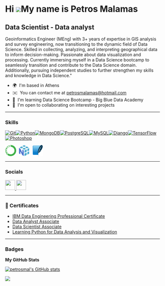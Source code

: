 Hi ![](https://user-images.githubusercontent.com/18350557/176309783-0785949b-9127-417c-8b55-ab5a4333674e.gif)My name is Petros Malamas
======================================================================================================================================

Data Scientist - Data analyst
-----------------------------

Geoinformatics Engineer (MEng) with 3+ years of expertise in GIS analysis and survey engineering, now transitioning to the dynamic field of Data Science. Skilled in collecting, analyzing, and interpreting geographical data to inform decision-making. Passionate about data visualization and processing. Currently immersing myself in a Data Science bootcamp to seamlessly transition and contribute to the Data Science domain. Additionally, pursuing independent studies to further strengthen my skills and knowledge in Data Science."

* 🌍  I'm based in Athens
* ✉️  You can contact me at [petrosmalamas@hotmail.com](mailto:petrosmalamas@hotmail.com)
* 🧠  I'm learning Data Science Bootcamp - Big Blue Data Academy
* 🤝  I'm open to collaborating on interesting projects

---

### Skills


<p align="left">
<a href="https://git-scm.com/" target="_blank" rel="noreferrer"><img src="https://raw.githubusercontent.com/danielcranney/readme-generator/main/public/icons/skills/git-colored.svg" width="36" height="36" alt="Git" /></a><a href="https://www.python.org/" target="_blank" rel="noreferrer"><img src="https://raw.githubusercontent.com/danielcranney/readme-generator/main/public/icons/skills/python-colored.svg" width="36" height="36" alt="Python" /></a><a href="https://www.mongodb.com/" target="_blank" rel="noreferrer"><img src="https://raw.githubusercontent.com/danielcranney/readme-generator/main/public/icons/skills/mongodb-colored.svg" width="36" height="36" alt="MongoDB" /></a><a href="https://www.postgresql.org/" target="_blank" rel="noreferrer"><img src="https://raw.githubusercontent.com/danielcranney/readme-generator/main/public/icons/skills/postgresql-colored.svg" width="36" height="36" alt="PostgreSQL" /></a><a href="https://www.mysql.com/" target="_blank" rel="noreferrer"><img src="https://raw.githubusercontent.com/danielcranney/readme-generator/main/public/icons/skills/mysql-colored.svg" width="36" height="36" alt="MySQL" /></a><a href="https://www.djangoproject.com/" target="_blank" rel="noreferrer"><img src="https://raw.githubusercontent.com/danielcranney/readme-generator/main/public/icons/skills/django-colored.svg" width="36" height="36" alt="Django" /></a><a href="https://www.tensorflow.org/" target="_blank" rel="noreferrer"><img src="https://raw.githubusercontent.com/danielcranney/readme-generator/main/public/icons/skills/tensorflow-colored.svg" width="36" height="36" alt="TensorFlow" /></a><a href="https://www.adobe.com/uk/products/photoshop.html" target="_blank" rel="noreferrer"><img src="https://raw.githubusercontent.com/danielcranney/readme-generator/main/public/icons/skills/photoshop-colored.svg" width="36" height="36" alt="Photoshop" /></a> 
</p>
<div>
  <img src='https://github.com/devicons/devicon/blob/master/icons/anaconda/anaconda-original.svg'title="anaconda" alt="anaconda" width="36" height="36"/>&nbsp;
  <img src='https://github.com/devicons/devicon/blob/master/icons/numpy/numpy-original.svg'title="numpy" alt="numpy" width="36" height="36"/>&nbsp;
  <img src='https://github.com/devicons/devicon/blob/master/icons/sqlite/sqlite-original.svg'title="sqlite" alt="sqlite" width="36" height="36"/>&nbsp;
</div>

---

### Socials

<p align="left"> <a href="https://www.github.com/petrosmal" target="_blank" rel="noreferrer"> <picture> <source media="(prefers-color-scheme: dark)" srcset="https://raw.githubusercontent.com/danielcranney/readme-generator/main/public/icons/socials/github-dark.svg" /> <source media="(prefers-color-scheme: light)" srcset="https://raw.githubusercontent.com/danielcranney/readme-generator/main/public/icons/socials/github.svg" /> <img src="https://raw.githubusercontent.com/danielcranney/readme-generator/main/public/icons/socials/github.svg" width="32" height="32" /> </picture> </a> <a href="https://www.linkedin.com/in/petros-malamas-b8ab821b0/" target="_blank" rel="noreferrer"> <picture> <source media="(prefers-color-scheme: dark)" srcset="undefined" /> <source media="(prefers-color-scheme: light)" srcset="https://raw.githubusercontent.com/danielcranney/readme-generator/main/public/icons/socials/linkedin.svg" /> <img src="https://raw.githubusercontent.com/danielcranney/readme-generator/main/public/icons/socials/linkedin.svg" width="32" height="32" /> </picture> </a></p>



---

### 📜 Certificates

- [IBM Data Engineering Professional Certificate](https://coursera.org/verify/professional-cert/J6NPSB2A423N)
- [Data Analyst Associate](https://www.datacamp.com/certificate/DAA0011055314465)
- [Data Scientist Associate](https://www.datacamp.com/certificate/DSA0018617730565)
- [Learning Python for Data Analysis and Visualization](https://www.udemy.com/certificate/UC-c55a6c83-51bf-4077-a828-9cf7f47f3eaf/)

---

### Badges

<b>My GitHub Stats</b>

<a href="http://www.github.com/petrosmal"><img src="https://github-readme-stats.vercel.app/api?username=petrosmal&show_icons=true&hide=&count_private=true&title_color=0891b2&text_color=ffffff&icon_color=0891b2&bg_color=1c1917&hide_border=true&show_icons=true" alt="petrosmal's GitHub stats" /></a>

<a href="http://www.github.com/petrosmal"><img src="https://github-readme-streak-stats.herokuapp.com/?user=petrosmal&stroke=ffffff&background=1c1917&ring=0891b2&fire=0891b2&currStreakNum=ffffff&currStreakLabel=0891b2&sideNums=ffffff&sideLabels=ffffff&dates=ffffff&hide_border=true" /></a>
